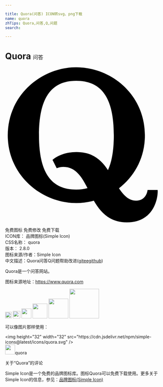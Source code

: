 ```yaml
---

title: Quora(问答) ICON转svg、png下载
name: quora
zhTips: Quora,问答,Q,问题
search: 

---
```


# Quora  <small style="font-size: 60%;font-weight: 100">问答</small>

<div id="svg" class="svg-wrap">
<svg role="img" viewBox="0 0 24 24" xmlns="http://www.w3.org/2000/svg"><title>Quora icon</title><path d="M12.738 18.701c-.831-1.635-1.805-3.287-3.708-3.287-.362 0-.727.061-1.059.209l-.646-1.289c.786-.678 2.058-1.214 3.693-1.214 2.544 0 3.851 1.229 4.888 2.792.613-1.335.904-3.14.904-5.375 0-5.582-1.744-8.447-5.822-8.447-4.018 0-5.757 2.865-5.757 8.447 0 5.553 1.739 8.389 5.757 8.389.64 0 1.22-.069 1.75-.225zm.996 1.947c-.881.237-1.817.366-2.743.366-5.352 0-10.59-4.269-10.59-10.478C.402 4.271 5.639 0 10.991 0c5.441 0 10.628 4.238 10.628 10.537 0 3.504-1.635 6.351-4.01 8.191.764 1.148 1.543 1.914 2.652 1.914 1.199 0 1.68-.915 1.77-1.649h1.557c.092.974-.402 5.007-4.766 5.007-2.652 0-4.047-1.528-5.096-3.328l.008-.024z"/></svg>
</div>
<detail full-name='quora'></detail>

<div class="detail-page">
<p>
<span><span class="badge-success badge">免费图标</span> <span class="badge-success badge">免费修改</span>  <span class="badge-success badge">免费下载</span> </span>
<br/>
<span>
ICON库：
<span class="badge-secondary badge">品牌图标(Simple Icon)</span> 
</span>
<br/>
<span>
CSS名称：
<span class="badge-secondary badge">quora</span> 
</span>

<br/>
<span>
版本：
<span class="badge-secondary badge">2.8.0</span> 
</span>
<br/>
<span>图标来源/作者：<span class="badge-light badge">Simple Icon</span></span> 
<br/>
<span class="zh-detail">中文描述：<span class="badge-primary badge">Quora</span><span class="badge-primary badge">问答</span><span class="badge-primary badge">Q</span><span class="badge-primary badge">问题</span><span class="help-link"><span>帮助改进</span>(<a href="https://gitee.com/liuwave/icon-helper/edit/master/json/brands/quora.json" target="_blank" rel="noopener noreferrer">gitee</a><a href="https://github.com/liuwave/icon-helper/edit/master/json/brands/quora.json" target="_blank" rel="noopener noreferrer">github</a></span>)</span><br/>
</p>
</div><div class="description description alert alert-light"><p>Quora是一个问答网站。</p><p>图标来源地址：<a href="https://www.quora.com" target="_blank" rel="noopener noreferrer">https://www.quora.com</a></p></div>
<div class="alert alert-dark">
<img height="21" width="21" src="https://cdn.jsdelivr.net/npm/simple-icons@latest/icons/quora.svg" />
<img height="24" width="24" src="https://cdn.jsdelivr.net/npm/simple-icons@latest/icons/quora.svg" />
<img height="32" width="32" src="https://cdn.jsdelivr.net/npm/simple-icons@latest/icons/quora.svg" />
<img height="48" width="48" src="https://cdn.jsdelivr.net/npm/simple-icons@latest/icons/quora.svg" />
<img height="64" width="64" src="https://cdn.jsdelivr.net/npm/simple-icons@latest/icons/quora.svg" />
<img height="96" width="96" src="https://cdn.jsdelivr.net/npm/simple-icons@latest/icons/quora.svg" />

</div>
<div>
  <p>可以像图片那样使用：    
  </p>
  <div class="alert alert-primary" style="font-size: 14px">
    &lt;img height="32" width="32" src="https://cdn.jsdelivr.net/npm/simple-icons@latest/icons/quora.svg" /&gt;
    <copy-btn content='<img height="32" width="32" src="https://cdn.jsdelivr.net/npm/simple-icons@latest/icons/quora.svg" />'></copy-btn>
  </div>
  <div class="alert alert-secondary">
    <img height="32" width="32" src="https://cdn.jsdelivr.net/npm/simple-icons@latest/icons/quora.svg" />quora
    <copy-btn content="quora" btn-title="复制图标名称"></copy-btn>
  </div>
</div>

<Vssue title="关于“Quora”的评论" >关于“Quora”的评论</Vssue>


<div><p>Simple Icon是一个免费的品牌图标库。图标Quora可以免费下载使用。更多关于  Simple Icon的信息，参见：<a target="_blank" href="https://iconhelper.cn/brands.html">品牌图标(Simple Icon)</a>
</p></div>
